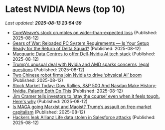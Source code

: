 # Latest NVIDIA News (top 10)
_Last updated: **2025-08-13 23:54:39**_

- [CoreWeave’s stock crumbles on wider-than-expected loss](https://siliconangle.com/2025/08/12/coreweaves-stock-crumbles-wider-expected-loss/) (Published: 2025-08-12)
- [Gears of War: Reloaded PC System Requirements — Is Your Setup Ready for the Return of Delta Squad?](https://www.windowscentral.com/gaming/pc-gaming/gears-of-war-reloaded-pc-requirements) (Published: 2025-08-12)
- [Macquarie Data Centres to offer Dell-Nvidia AI tech stack](https://www.computerweekly.com/news/366629279/Macquarie-Data-Centres-to-offer-Dell-Nvidia-AI-tech-stack) (Published: 2025-08-12)
- [Trump's unusual deal with Nvidia and AMD sparks concerns, legal questions](https://biztoc.com/x/3e3b0df7af44cc21) (Published: 2025-08-12)
- [Two Chinese robot firms join Nvidia to drive ‘physical AI’ boom](https://www.digitimes.com/news/a20250812PD222/china-nvidia-robot-robotics-training-manufacturing.html) (Published: 2025-08-12)
- [Stock Market Today: Dow Rallies, S&P 500 And Nasdaq Make History; Nvidia, Palantir Both Do This](https://biztoc.com/x/2694a91ef14e1666) (Published: 2025-08-12)
- [Jim Cramer tells investors to 'stay the course' even when it feels tough. Here's why](https://www.cnbc.com/2025/08/12/cramer-stock-market-trump.html) (Published: 2025-08-12)
- [Is MAGA going Marxist and Maoist? Trump’s assault on free-market capitalism](https://fortune.com/2025/08/12/maga-marxist-maoist-trump-assault-free-market-capitalism-socialism/) (Published: 2025-08-12)
- [Hackers leak Allianz Life data stolen in Salesforce attacks](https://www.bleepingcomputer.com/news/security/hackers-leak-allianz-life-data-stolen-in-salesforce-attacks/) (Published: 2025-08-12)
